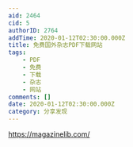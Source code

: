 ```yaml
---
aid: 2464
cid: 5
authorID: 2764
addTime: 2020-01-12T02:30:00.000Z
title: 免费国外杂志PDF下载网站
tags:
    - PDF
    - 免费
    - 下载
    - 杂志
    - 网站
comments: []
date: 2020-01-12T02:30:00.000Z
category: 分享发现
---
```


https://magazinelib.com/

